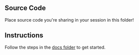 ## Source Code
Place source code you're sharing in your session in this folder!

## Instructions
Follow the steps in the [docs folder](../docs) to get started.
